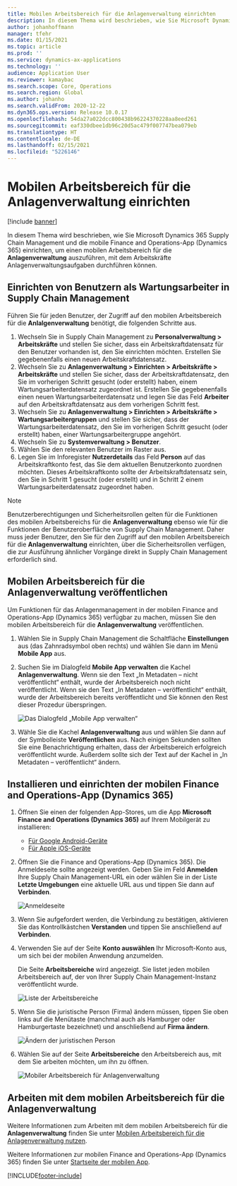 ```yaml
---
title: Mobilen Arbeitsbereich für die Anlagenverwaltung einrichten
description: In diesem Thema wird beschrieben, wie Sie Microsoft Dynamics 365 Supply Chain Management und die mobile Finance and Operations-App (Dynamics 365) einrichten, um einen mobilen Arbeitsbereich für die Anlagenverwaltung auszuführen, mit dem Arbeitskräfte Anlagenverwaltungsaufgaben durchführen können.
author: johanhoffmann
manager: tfehr
ms.date: 01/15/2021
ms.topic: article
ms.prod: ''
ms.service: dynamics-ax-applications
ms.technology: ''
audience: Application User
ms.reviewer: kamaybac
ms.search.scope: Core, Operations
ms.search.region: Global
ms.author: johanho
ms.search.validFrom: 2020-12-22
ms.dyn365.ops.version: Release 10.0.17
ms.openlocfilehash: 54da27a022dcc800438b96224370228aa8eed261
ms.sourcegitcommit: eaf330dbee1db96c20d5ac479f007747bea079eb
ms.translationtype: HT
ms.contentlocale: de-DE
ms.lasthandoff: 02/15/2021
ms.locfileid: "5226146"
---
```

# <a name="set-up-the-asset-management-mobile-workspace"></a>Mobilen Arbeitsbereich für die Anlagenverwaltung einrichten

[!include [banner](../includes/banner.md)]

In diesem Thema wird beschrieben, wie Sie Microsoft Dynamics 365 Supply Chain Management und die mobile Finance and Operations-App (Dynamics 365) einrichten, um einen mobilen Arbeitsbereich für die **Anlagenverwaltung** auszuführen, mit dem Arbeitskräfte Anlagenverwaltungsaufgaben durchführen können.

## <a name="set-up-maintenance-worker-users-in-supply-chain-management"></a>Einrichten von Benutzern als Wartungsarbeiter in Supply Chain Management

Führen Sie für jeden Benutzer, der Zugriff auf den mobilen Arbeitsbereich für die **Anlalgenverwaltung** benötigt, die folgenden Schritte aus.

1. Wechseln Sie in Supply Chain Management zu **Personalverwaltung \> Arbeitskräfte** und stellen Sie sicher, dass ein Arbeitskraftdatensatz für den Benutzer vorhanden ist, den Sie einrichten möchten. Erstellen Sie gegebenenfalls einen neuen Arbeitskraftdatensatz.
1. Wechseln Sie zu **Anlagenverwaltung \> Einrichten \> Arbeitskräfte \> Arbeitskräfte** und stellen Sie sicher, dass der Arbeitskraftdatensatz, den Sie im vorherigen Schritt gesucht (oder erstellt) haben, einem Wartungsarbeiterdatensatz zugeordnet ist. Erstellen Sie gegebenenfalls einen neuen Wartungsarbeiterdatensatz und legen Sie das Feld **Arbeiter** auf den Arbeitskraftdatensatz aus dem vorherigen Schritt fest.
1. Wechseln Sie zu **Anlagenverwaltung \> Einrichten \> Arbeitskräfte \> Wartungsarbeitergruppen** und stellen Sie sicher, dass der Wartungsarbeiterdatensatz, den Sie im vorherigen Schritt gesucht (oder erstellt) haben, einer Wartungsarbeitergruppe angehört.
1. Wechseln Sie zu **Systemverwaltung \> Benutzer**.
1. Wählen Sie den relevanten Benutzer im Raster aus.
1. Legen Sie im Inforegister **Nutzerdetails** das Feld **Person** auf das Arbeitskraftkonto fest, das Sie dem aktuellen Benutzerkonto zuordnen möchten. Dieses Arbeitskraftkonto sollte der Arbeitskraftdatensatz sein, den Sie in Schritt 1 gesucht (oder erstellt) und in Schritt 2 einem Wartungsarbeiterdatensatz zugeordnet haben.

> [!NOTE]
> Benutzerberechtigungen und Sicherheitsrollen gelten für die Funktionen des mobilen Arbeitsbereichs für die **Anlagenverwaltung** ebenso wie für die Funktionen der Benutzeroberfläche von Supply Chain Management. Daher muss jeder Benutzer, den Sie für den Zugriff auf den mobilen Arbeitsbereich für die **Anlagenverwaltung** einrichten, über die Sicherheitsrollen verfügen, die zur Ausführung ähnlicher Vorgänge direkt in Supply Chain Management erforderlich sind.

## <a name="publish-the-asset-management-mobile-workspace"></a>Mobilen Arbeitsbereich für die Anlagenverwaltung veröffentlichen

Um Funktionen für das Anlagenmanagement in der mobilen Finance and Operations-App (Dynamics 365) verfügbar zu machen, müssen Sie den mobilen Arbeitsbereich für die **Anlagenverwaltung** veröffentlichen.

1. Wählen Sie in Supply Chain Management die Schaltfläche **Einstellungen** aus (das Zahnradsymbol oben rechts) und wählen Sie dann im Menü **Mobile App** aus.
1. Suchen Sie im Dialogfeld **Mobile App verwalten** die Kachel **Anlagenverwaltung**. Wenn sie den Text „In Metadaten – nicht veröffentlicht“ enthält, wurde der Arbeitsbereich noch nicht veröffentlicht. Wenn sie den Text „In Metadaten – veröffentlicht“ enthält, wurde der Arbeitsbereich bereits veröffentlicht und Sie können den Rest dieser Prozedur überspringen.

    ![Das Dialogfeld „Mobile App verwalten“](media/mobile-workspaces.png "Das Dialogfeld „Mobile App verwalten“")

1. Wähle Sie die Kachel **Anlagenverwaltung** aus und wählen Sie dann auf der Symbolleiste **Veröffentlichen** aus. Nach einigen Sekunden sollten Sie eine Benachrichtigung erhalten, dass der Arbeitsbereich erfolgreich veröffentlicht wurde. Außerdem sollte sich der Text auf der Kachel in „In Metadaten – veröffentlicht“ ändern.

## <a name="install-and-set-up-the-finance-and-operations-dynamics-365-mobile-app"></a>Installieren und einrichten der mobilen Finance and Operations-App (Dynamics 365)

1. Öffnen Sie einen der folgenden App-Stores, um die App **Microsoft Finance and Operations (Dynamics 365)** auf Ihrem Mobilgerät zu installieren:

    - [Für Google Android-Geräte](https://go.microsoft.com/fwlink/?linkid=850662)
    - [Für Apple iOS-Geräte](https://go.microsoft.com/fwlink/?linkid=850663)

1. Öffnen Sie die Finance and Operations-App (Dynamics 365). Die Anmeldeseite sollte angezeigt werden. Geben Sie im Feld **Anmelden** Ihre Supply Chain Management-URL ein oder wählen Sie in der Liste **Letzte Umgebungen** eine aktuelle URL aus und tippen Sie dann auf **Verbinden**.

    ![Anmeldeseite](media/mobile-app-sign-in.png "Anmeldeseite")

1. Wenn Sie aufgefordert werden, die Verbindung zu bestätigen, aktivieren Sie das Kontrollkästchen **Verstanden** und tippen Sie anschließend auf **Verbinden**.
1. Verwenden Sie auf der Seite **Konto auswählen** Ihr Microsoft-Konto aus, um sich bei der mobilen Anwendung anzumelden.

    Die Seite **Arbeitsbereiche** wird angezeigt. Sie listet jeden mobilen Arbeitsbereich auf, der von Ihrer Supply Chain Management-Instanz veröffentlicht wurde.

    ![Liste der Arbeitsbereiche](media/mobile-app-workspaces.png "Liste der Arbeitsbereiche")

1. Wenn Sie die juristische Person (Firma) ändern müssen, tippen Sie oben links auf die Menütaste (manchmal auch als Hamburger oder Hamburgertaste bezeichnet) und anschließend auf **Firma ändern**.

    ![Ändern der juristischen Person](media/mobile-app-change-comp.png "Ändern der juristischen Person")

1. Wählen Sie auf der Seite **Arbeitsbereiche** den Arbeitsbereich aus, mit dem Sie arbeiten möchten, um ihn zu öffnen.

    ![Mobiler Arbeitsbereich für Anlagenverwaltung](media/mobile-app-asset-workspace.png "Mobiler Arbeitsbereich für Anlagenverwaltung")

## <a name="work-with-the-asset-management-mobile-workspace"></a>Arbeiten mit dem mobilen Arbeitsbereich für die Anlagenverwaltung

Weitere Informationen zum Arbeiten mit dem mobilen Arbeitsbereich für die **Anlagenverwaltung** finden Sie unter [Mobilen Arbeitsbereich für die Anlagenverwaltung nutzen](asset-management-mobile-workspace.md).

Weitere Informationen zur mobilen Finance and Operations-App (Dynamics 365) finden Sie unter [Startseite der mobilen App](../../fin-ops-core/dev-itpro/mobile-apps/Mobile-app-home-page.md).


[!INCLUDE[footer-include](../../includes/footer-banner.md)]
